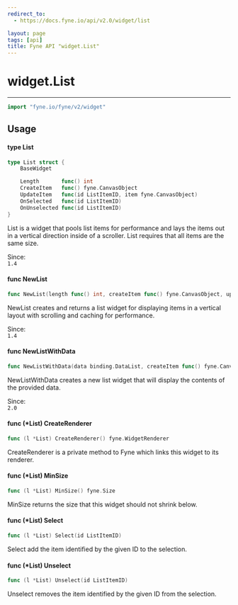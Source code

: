 ```yaml
---
redirect_to:
  - https://docs.fyne.io/api/v2.0/widget/list

layout: page
tags: [api]
title: Fyne API "widget.List"
---
```



# widget.List
---
```go
import "fyne.io/fyne/v2/widget"
```

## Usage

#### type List

```go
type List struct {
	BaseWidget

	Length       func() int
	CreateItem   func() fyne.CanvasObject
	UpdateItem   func(id ListItemID, item fyne.CanvasObject)
	OnSelected   func(id ListItemID)
	OnUnselected func(id ListItemID)
}
```

List is a widget that pools list items for performance and lays the items out in a vertical direction inside of a scroller. List requires that all items are the same size.


<div class="since">Since: <code>
1.4</code></div>

#### func  NewList

```go
func NewList(length func() int, createItem func() fyne.CanvasObject, updateItem func(ListItemID, fyne.CanvasObject)) *List
```
NewList creates and returns a list widget for displaying items in a vertical layout with scrolling and caching for performance.


<div class="since">Since: <code>
1.4</code></div>

#### func  NewListWithData

```go
func NewListWithData(data binding.DataList, createItem func() fyne.CanvasObject, updateItem func(binding.DataItem, fyne.CanvasObject)) *List
```
NewListWithData creates a new list widget that will display the contents of the provided data.


<div class="since">Since: <code>
2.0</code></div>

#### func (*List) CreateRenderer

```go
func (l *List) CreateRenderer() fyne.WidgetRenderer
```
CreateRenderer is a private method to Fyne which links this widget to its renderer.

#### func (*List) MinSize

```go
func (l *List) MinSize() fyne.Size
```
MinSize returns the size that this widget should not shrink below.

#### func (*List) Select

```go
func (l *List) Select(id ListItemID)
```
Select add the item identified by the given ID to the selection.

#### func (*List) Unselect

```go
func (l *List) Unselect(id ListItemID)
```
Unselect removes the item identified by the given ID from the selection.

